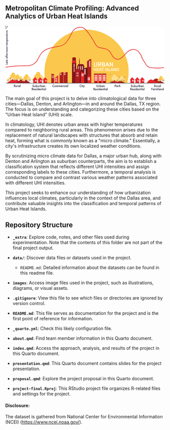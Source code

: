 
## Metropolitan Climate Profiling: Advanced Analytics of Urban Heat Islands

![UHI Title](./images/UHI_Title.png)


The main goal of this project is to delve into climatological data for three cities—Dallas, Denton, and Arlington—in and around the Dallas, TX region. The focus is on understanding and categorizing these cities based on the "Urban Heat Island" (UHI) scale.

In climatology, UHI denotes urban areas with higher temperatures compared to neighboring rural areas. This phenomenon arises due to the replacement of natural landscapes with structures that absorb and retain heat, forming what is commonly known as a "micro climate." Essentially, a city's infrastructure creates its own localized weather conditions.

By scrutinizing micro climate data for Dallas, a major urban hub, along with Denton and Arlington as suburban counterparts, the aim is to establish a classification system that reflects different UHI intensities and assign corresponding labels to these cities. Furthermore, a temporal analysis is conducted to compare and contrast various weather patterns associated with different UHI intensities.

This project seeks to enhance our understanding of how urbanization influences local climates, particularly in the context of the Dallas area, and contribute valuable insights into the classification and temporal patterns of Urban Heat Islands.

## Repository Structure

- **`_extra`**: Explore code, notes, and other files used during experimentation. Note that the contents of this folder are not part of the final project output.

- **`data/`**: Discover data files or datasets used in the project.

    - `README.md`: Detailed information about the datasets can be found in this readme file.

- **`images`**: Access image files used in the project, such as illustrations, diagrams, or visual assets.

- **`.gitignore`**: View this file to see which files or directories are ignored by version control.

- **`README.md`**: This file serves as documentation for the project and is the first point of reference for information.

- **`_quarto.yml`**: Check this likely configuration file.

- **`about.qmd`**: Find team member information in this Quarto document.

- **`index.qmd`**: Access the approach, analysis, and results of the project in this Quarto document.

- **`presentation.qmd`**: This Quarto document contains slides for the project presentation.

- **`proposal.qmd`**: Explore the project proposal in this Quarto document.

- **`project-final.Rproj`**: This RStudio project file organizes R-related files and settings for the project.

#### Disclosure:

The dataset is gathered from National Center for Environmental Information (NCEI) (<https://www.ncei.noaa.gov/>).